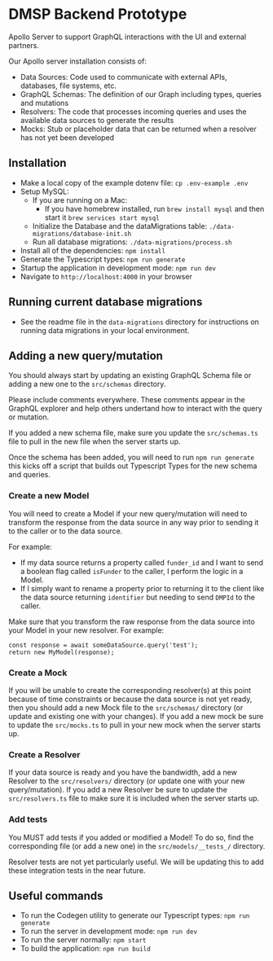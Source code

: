 # DMSP Backend Prototype

Apollo Server to support GraphQL interactions with the UI and external partners.

Our Apollo server installation consists of:
- Data Sources: Code used to communicate with external APIs, databases, file systems, etc.
- GraphQL Schemas: The definition of our Graph including types, queries and mutations
- Resolvers: The code that processes incoming queries and uses the available data sources to generate the results
- Mocks: Stub or placeholder data that can be returned when a resolver has not yet been developed

## Installation
- Make a local copy of the example dotenv file: `cp .env-example .env`
- Setup MySQL:
  - If you are running on a Mac:
    - If you have homebrew installed, run `brew install mysql` and then start it `brew services start mysql`
  - Initialize the Database and the dataMigrations table: `./data-migrations/database-init.sh`
  - Run all database migrations: `./data-migrations/process.sh`
- Install all of the dependencies: `npm install`
- Generate the Typescript types: `npm run generate`
- Startup the application in development mode: `npm run dev`
- Navigate to `http://localhost:4000` in your browser

## Running current database migrations
- See the readme file in the `data-migrations` directory for instructions on running data migrations in your local environment.

## Adding a new query/mutation
You should always start by updating an existing GraphQL Schema file or adding a new one to the `src/schemas` directory.

Please include comments everywhere. These comments appear in the GraphQL explorer and help others undertand how to interact with the query or mutation.

If you added a new schema file, make sure you update the `src/schemas.ts` file to pull in the new file when the server starts up.

Once the schema has been added, you will need to run `npm run generate` this kicks off a script that builds out Typescript Types for the new schema and queries.

### Create a new Model
You will need to create a Model if your new query/mutation will need to transform the response from the data source in any way prior to sending it to the caller or to the data source.

For example:
- If my data source returns a property called `funder_id` and I want to send a boolean flag called `isFunder` to the caller, I perform the logic in a Model.
- If I simply want to rename a property prior to returning it to the client like the data source returning `identifier` but needing to send `DMPId` to the caller.

Make sure that you transform the raw response from the data source into your Model in your new resolver.
For example:
```
const response = await someDataSource.query('test');
return new MyModel(response);
```

### Create a Mock
If you will be unable to create the corresponding resolver(s) at this point because of time constraints or because the data source is not yet ready, then you should add a new Mock file to the `src/schemas/` directory (or update and existing one with your changes). If you add a new mock be sure to update the `src/mocks.ts` to pull in your new mock when the server starts up.

### Create a Resolver
If your data source is ready and you have the bandwidth, add a new Resolver to the `src/resolvers/` directory (or update one with your new query/mutation). If you add a new Resolver be sure to update the `src/resolvers.ts` file to make sure it is included when the server starts up.

### Add tests
You MUST add tests if you added or modified a Model! To do so, find the corresponding file (or add a new one) in the `src/models/__tests_/` directory.

Resolver tests are not yet particularly useful. We will be updating this to add these integration tests in the near future.

## Useful commands
- To run the Codegen utility to generate our Typescript types: `npm run generate`
- To run the server in development mode: `npm run dev`
- To run the server normally: `npm start`
- To build the application: `npm run build`
